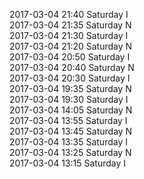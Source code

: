 2017-03-04 21:40 Saturday  I  
2017-03-04 21:35 Saturday  N  
2017-03-04 21:30 Saturday  I  
2017-03-04 21:20 Saturday  N  
2017-03-04 20:50 Saturday  I  
2017-03-04 20:40 Saturday  N  
2017-03-04 20:30 Saturday  I  
2017-03-04 19:35 Saturday  N  
2017-03-04 19:30 Saturday  I  
2017-03-04 14:05 Saturday  N  
2017-03-04 13:55 Saturday  I  
2017-03-04 13:45 Saturday  N  
2017-03-04 13:35 Saturday  I  
2017-03-04 13:25 Saturday  N  
2017-03-04 13:15 Saturday  I  
